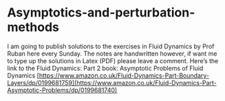 # Asymptotics-and-perturbation-methods
I am going to publish solutions to the exercises in Fluid Dynamics by Prof Ruban here every Sunday. The notes are handwritten however, if want me to type up the solutions in Latex (PDF) please leave a comment. Here’s the link to the  Fluid Dynamics: Part 2 book: Asymptotic Problems of Fluid Dynamics [https://www.amazon.co.uk/Fluid-Dynamics-Part-Boundary-Layers/dp/0199681759](https://www.amazon.co.uk/Fluid-Dynamics-Part-Asymptotic-Problems/dp/0199681740)
